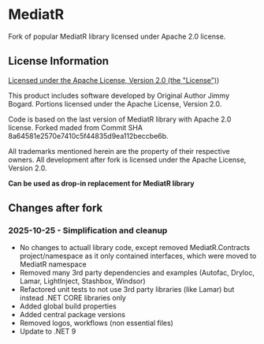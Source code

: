 # MediatR

Fork of popular MediatR library licensed under Apache 2.0 license.

## License Information

[Licensed under the Apache License, Version 2.0 (the "License")](./LICENSE))

This product includes software developed by Original Author Jimmy Bogard.
Portions licensed under the Apache License, Version 2.0.

Code is based on the last version of MediatR library with Apache 2.0 license.
Forked maded from Commit SHA 8a64581e2570e7410c5f44835d9ea112beccbe6b.

All trademarks mentioned herein are the property of their respective owners.
All development after fork is licensed under the Apache License, Version 2.0.

**Can be used as drop-in replacement for MediatR library**

## Changes after fork

### 2025-10-25 - Simplification and cleanup
- No changes to actuall library code, except removed MediatR.Contracts project/namespace as it only contained
  interfaces, which were moved to MediatR namespace
- Removed many 3rd party dependencies and examples (Autofac, Dryloc, Lamar, LightInject, Stashbox, Windsor)
- Refactored unit tests to not use 3rd party libraries (like Lamar) but instead .NET CORE libraries only
- Added global build properties
- Added central package versions
- Removed logos, workflows (non essential files)
- Update to .NET 9
